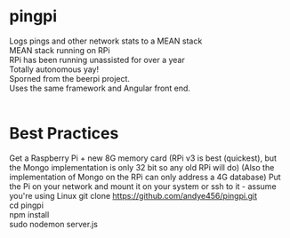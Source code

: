 # pingpi

Logs pings and other network stats to a MEAN stack<br>
MEAN stack running on RPi<br>
RPi has been running unassisted for over a year<br>
Totally autonomous yay!<br>
Sporned from the beerpi project.<br>
Uses the same framework and Angular front end.<br>
<br>
# Best Practices<br>
Get a Raspberry Pi + new 8G memory card (RPi v3 is best (quickest), but the Mongo implementation is only 32 bit so any old RPi will do) (Also the implementation of Mongo on the RPi can only address a 4G database)
Put the Pi on your network and mount it on your system or ssh to it - assume you're using Linux
git clone https://github.com/andye456/pingpi.git<br>
cd pingpi<br>
npm install<br>
sudo nodemon server.js<br>
<br>


